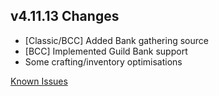 ## v4.11.13 Changes

* [Classic/BCC] Added Bank gathering source
* [BCC] Implemented Guild Bank support
* Some crafting/inventory optimisations

[Known Issues](https://support.tradeskillmaster.com/en_US/known_issues)
